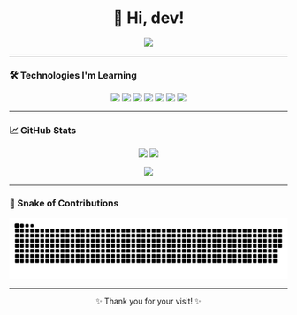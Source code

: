 <h1 align="center">👋 Hi, dev!</h1>

<p align="center">
  <img src="https://readme-typing-svg.herokuapp.com?font=Fira+Code&duration=3000&pause=1000&color=00F7FF&center=true&vCenter=true&width=435&lines=Systems+Development+Student;I+love+my+pets+very+much!+❤️🐾;I+have+already+turned+off+my+screen;Welcome+to+my+GitHub!" />
</p>

---

### 🛠️ Technologies I'm Learning

<div align="center">
  <img src="https://img.shields.io/badge/-JavaScript-F7DF1E?style=for-the-badge&logo=javascript&logoColor=black" />
  <img src="https://img.shields.io/badge/-Python-3776AB?style=for-the-badge&logo=python&logoColor=white" />
  <img src="https://img.shields.io/badge/-PHP-777BB4?style=for-the-badge&logo=php&logoColor=white" />
  <img src="https://img.shields.io/badge/-HTML5-E34F26?style=for-the-badge&logo=html5&logoColor=white" />
  <img src="https://img.shields.io/badge/-CSS3-1572B6?style=for-the-badge&logo=css3&logoColor=white" />
  <img src="https://img.shields.io/badge/-Git-F05032?style=for-the-badge&logo=git&logoColor=white" />
  <img src="https://img.shields.io/badge/-VSCode-007ACC?style=for-the-badge&logo=visual-studio-code&logoColor=white" />
</div>

---

### 📈 GitHub Stats

<p align="center">
  <img width="48%" src="https://github-readme-stats.vercel.app/api?username=matiasonerb&show_icons=true&theme=radical" />
  <img width="48%" src="https://github-readme-streak-stats.herokuapp.com?user=matiasonerb&show_icon=true&theme=radical" />
</p>

<p align="center">
  <img width="60%" src="https://github-readme-stats.vercel.app/api/top-langs/?username=matiasonerb&layout=compact&theme=radical&langs_count=10" />
</p>

---

### 🐍 Snake of Contributions

<p align="center">
  <img src="dist/github-contribution-grid-snake.svg" alt="snake gif">
</p>

---

<p align="center">✨ Thank you for your visit! ✨</p>

